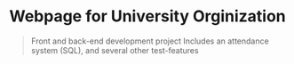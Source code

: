 # Webpage for University Orginization

> Front and back-end development project
> Includes an attendance system (SQL), and several other test-features
